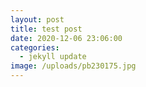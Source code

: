 ```yaml
---
layout: post
title: test post
date: 2020-12-06 23:06:00
categories:
  - jekyll update
image: /uploads/pb230175.jpg
---
```


